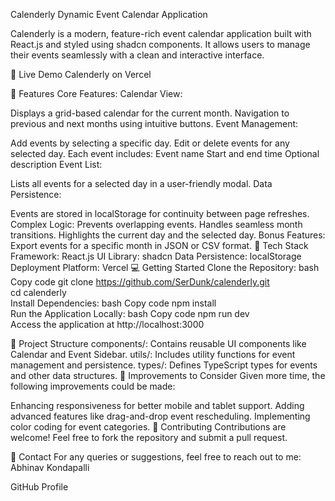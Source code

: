Calenderly
Dynamic Event Calendar Application

Calenderly is a modern, feature-rich event calendar application built with React.js and styled using shadcn components. It allows users to manage their events seamlessly with a clean and interactive interface.

🚀 Live Demo
Calenderly on Vercel

📑 Features
Core Features:
Calendar View:

Displays a grid-based calendar for the current month.
Navigation to previous and next months using intuitive buttons.
Event Management:

Add events by selecting a specific day.
Edit or delete events for any selected day.
Each event includes:
Event name
Start and end time
Optional description
Event List:

Lists all events for a selected day in a user-friendly modal.
Data Persistence:

Events are stored in localStorage for continuity between page refreshes.
Complex Logic:
Prevents overlapping events.
Handles seamless month transitions.
Highlights the current day and the selected day.
Bonus Features:
Export events for a specific month in JSON or CSV format.
📐 Tech Stack
Framework: React.js
UI Library: shadcn
Data Persistence: localStorage
Deployment Platform: Vercel
💻 Getting Started
Clone the Repository:
bash
Copy code
git clone https://github.com/SerDunk/calenderly.git  
cd calenderly  
Install Dependencies:
bash
Copy code
npm install  
Run the Application Locally:
bash
Copy code
npm run dev  
Access the application at http://localhost:3000

📂 Project Structure
components/: Contains reusable UI components like Calendar and Event Sidebar.
utils/: Includes utility functions for event management and persistence.
types/: Defines TypeScript types for events and other data structures.
🎨 Improvements to Consider
Given more time, the following improvements could be made:

Enhancing responsiveness for better mobile and tablet support.
Adding advanced features like drag-and-drop event rescheduling.
Implementing color coding for event categories.
🤝 Contributing
Contributions are welcome! Feel free to fork the repository and submit a pull request.

📧 Contact
For any queries or suggestions, feel free to reach out to me:
Abhinav Kondapalli

GitHub Profile
